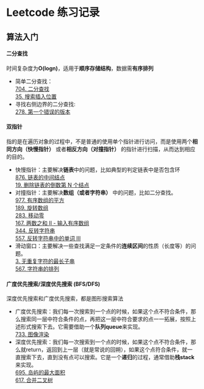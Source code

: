 # Leetcode 练习记录
## 算法入门
#### 二分查找
时间复杂度为**O(logn)**，适用于**顺序存储结构**，数据需**有序排列**
* 简单二分查找：
<br> [704. 二分查找](https://github.com/Lvma-0323/Leetcode/blob/main/704.%20%E4%BA%8C%E5%88%86%E6%9F%A5%E6%89%BE.md) 
<br> [35. 搜索插入位置](https://github.com/Lvma-0323/Leetcode/blob/main/35.%20%E6%90%9C%E7%B4%A2%E6%8F%92%E5%85%A5%E4%BD%8D%E7%BD%AE.md)
* 寻找右侧边界的二分查找: 
<br> [278. 第一个错误的版本](https://github.com/Lvma-0323/Leetcode/blob/main/278.%20%E7%AC%AC%E4%B8%80%E4%B8%AA%E9%94%99%E8%AF%AF%E7%9A%84%E7%89%88%E6%9C%AC.md)

#### 双指针
指的是在遍历对象的过程中，不是普通的使用单个指针进行访问，而是使用两个**相同方向（快慢指针）** 或者**相反方向（对撞指针）** 的指针进行扫描，从而达到相应的目的。
* 快慢指针：主要解决**链表**中的问题，比如典型的判定链表中是否包含环
<br> [876. 链表的中间结点](https://github.com/Lvma-0323/Leetcode/blob/main/876.%20%E9%93%BE%E8%A1%A8%E7%9A%84%E4%B8%AD%E9%97%B4%E7%BB%93%E7%82%B9.md) 
<br> [19. 删除链表的倒数第 N 个结点](https://github.com/Lvma-0323/Leetcode/blob/main/19.%20%E5%88%A0%E9%99%A4%E9%93%BE%E8%A1%A8%E7%9A%84%E5%80%92%E6%95%B0%E7%AC%AC%20N%20%E4%B8%AA%E7%BB%93%E7%82%B9.md)
* 对撞指针：主要解决**数组（或者字符串）** 中的问题，比如二分查找。
<br> [977. 有序数组的平方](https://github.com/Lvma-0323/Leetcode/blob/main/977.%20%E6%9C%89%E5%BA%8F%E6%95%B0%E7%BB%84%E7%9A%84%E5%B9%B3%E6%96%B9.md) 
<br> [189. 旋转数组](https://github.com/Lvma-0323/Leetcode/blob/main/189.%20%E6%97%8B%E8%BD%AC%E6%95%B0%E7%BB%84.md) 
<br> [283. 移动零](https://github.com/Lvma-0323/Leetcode/blob/main/283.%20%E7%A7%BB%E5%8A%A8%E9%9B%B6.md) 
<br> [167. 两数之和 II - 输入有序数组](https://github.com/Lvma-0323/Leetcode/blob/main/167.%20%E4%B8%A4%E6%95%B0%E4%B9%8B%E5%92%8C%20II%20-%20%E8%BE%93%E5%85%A5%E6%9C%89%E5%BA%8F%E6%95%B0%E7%BB%84.md) 
<br> [344. 反转字符串](https://github.com/Lvma-0323/Leetcode/blob/main/344.%20%E5%8F%8D%E8%BD%AC%E5%AD%97%E7%AC%A6%E4%B8%B2.md) 
<br> [557. 反转字符串中的单词 III](https://github.com/Lvma-0323/Leetcode/blob/main/557.%20%E5%8F%8D%E8%BD%AC%E5%AD%97%E7%AC%A6%E4%B8%B2%E4%B8%AD%E7%9A%84%E5%8D%95%E8%AF%8D%20III.md)
* 滑动窗口：主要解决一些查找满足一定条件的**连续区间**的性质（长度等）的问题。
<br> [3. 无重复字符的最长子串](https://github.com/Lvma-0323/Leetcode/blob/main/3.%20%E6%97%A0%E9%87%8D%E5%A4%8D%E5%AD%97%E7%AC%A6%E7%9A%84%E6%9C%80%E9%95%BF%E5%AD%90%E4%B8%B2.md)
<br> [567. 字符串的排列](https://github.com/Lvma-0323/Leetcode/blob/main/567.%20%E5%AD%97%E7%AC%A6%E4%B8%B2%E7%9A%84%E6%8E%92%E5%88%97.md)

#### 广度优先搜索/深度优先搜索 (BFS/DFS)
深度优先搜索和广度优先搜索，都是图形搜索算法
* 广度优先搜索：我们每一次搜索到一个点的时候，如果这个点不符合条件，那么搜索同一层中符合条件的点，再把这一层中符合要求的点一一拓展，按照上述形式搜索下去。它需要借助一个**队列queue**来实现。
<br> [733. 图像渲染](https://github.com/Lvma-0323/Leetcode/blob/main/733.%20%E5%9B%BE%E5%83%8F%E6%B8%B2%E6%9F%93.md)
* 深度优先搜索：我们每一次搜索到一个点的时候，如果这个点不符合条件，那么就return，返回到上一层（就是常说的回朔），如果这个点符合条件，就一直搜索下去，直到没有点可以搜索。它是一个**递归**的过程，通常借助**栈stack**来实现。
<br> [695. 岛屿的最大面积](https://github.com/Lvma-0323/Leetcode/blob/main/695.%20%E5%B2%9B%E5%B1%BF%E7%9A%84%E6%9C%80%E5%A4%A7%E9%9D%A2%E7%A7%AF.md)
<br> [617. 合并二叉树](https://github.com/Lvma-0323/Leetcode/blob/main/617.%20%E5%90%88%E5%B9%B6%E4%BA%8C%E5%8F%89%E6%A0%91.md)

